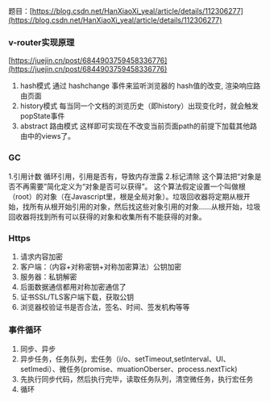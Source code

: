 题目：[https://blog.csdn.net/HanXiaoXi_yeal/article/details/112306277](https://blog.csdn.net/HanXiaoXi_yeal/article/details/112306277)


### v-router实现原理
[https://juejin.cn/post/6844903759458336776](https://juejin.cn/post/6844903759458336776)
1. hash模式
通过 hashchange 事件来监听浏览器的 hash值的改变, 渲染响应路由页面
2. history模式
每当同一个文档的浏览历史（即history）出现变化时，就会触发popState事件
3. abstract 路由模式
这样即可实现在不改变当前页面path的前提下加载其他路由中的views了。


### GC
1.引用计数
循环引用，引用是否有，导致内存泄露
2.标记清除
这个算法把“对象是否不再需要”简化定义为“对象是否可以获得”。
这个算法假定设置一个叫做根（root）的对象（在Javascript里，根是全局对象）。垃圾回收器将定期从根开始，找所有从根开始引用的对象，然后找这些对象引用的对象……从根开始，垃圾回收器将找到所有可以获得的对象和收集所有不能获得的对象。

### Https
1. 请求内容加密
2. 客户端：（内容+对称密钥+对称加密算法）公钥加密
3. 服务器：私钥解密
4. 后面数据通信都用对称加密通信了
5. 证书SSL/TLS客户端下载，获取公钥
6. 浏览器校验证书是否合法，签名、时间、签发机构等等

### 事件循环
1. 同步、异步
2. 异步任务，任务队列，宏任务（i/o、setTimeout,setInterval、UI、setImedi）、微任务(promise、muationOberser、process.nextTick)
3. 先执行同步代码，然后执行完毕，读取任务队列，清空微任务，执行宏任务
4. 循环
